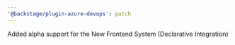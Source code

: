 ```yaml
---
'@backstage/plugin-azure-devops': patch
---
```


Added alpha support for the New Frontend System (Declarative Integration)
